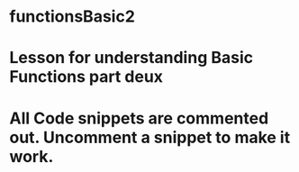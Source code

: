 # functionsBasic2
# Lesson for understanding Basic Functions part deux
# All Code snippets are commented out. Uncomment a snippet to make it work.
